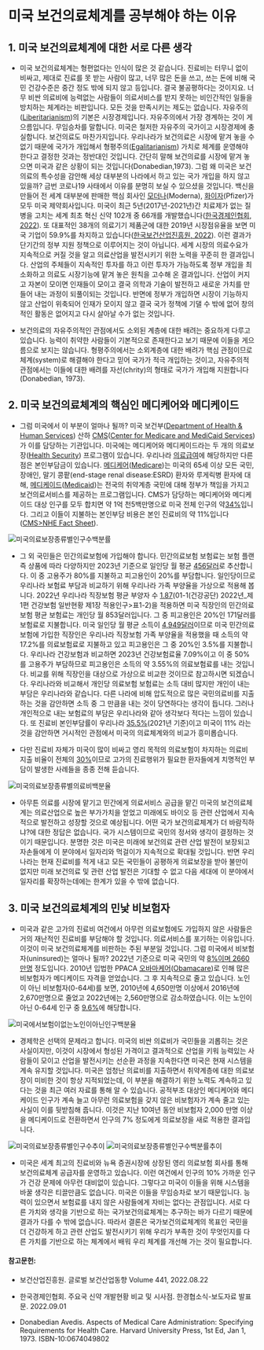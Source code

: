 # 미국 보건의료체계를 공부해야 하는 이유

## 1. 미국 보건의료체계에 대한 서로 다른 생각

* 미국 보건의료체계는 형편없다는 인식이 많은 것 같습니다. 진료비는 터무니 없이 비싸고, 제대로 진료를 못 받는 사람이 많고, 너무 많은 돈을 쓰고, 쓰는 돈에 비해 국민 건강수준은 중간 정도 밖에 되지 않고 등입니다. 결국 불공평하다는 것이지요. 너무 비싼 의료비에 능력없는 사람들이 의료서비스를 받지 못하는 비인간적인 일들을 방치하는 체계라는 비판입니다. 모든 것을 만족시키는 제도는 없습니다. 자유주의([Liberitarianism](https://en.wikipedia.org/wiki/Libertarianism))의 기본은 시장경제입니다. 자유주의에서 가장 경계하는 것이 게으름입니다. 무임승차를 말합니다. 미국은 철저한 자유주의 국가이고 시장경제에 충실합니다. 보건의료도 마찬가지입니다. 우리나라가 보건의료은 시장에 맡겨 놓을 수 없기 때문에 국가가 개입해서 형평주의([Egalitarianism](https://en.wikipedia.org/wiki/Egalitarianism)) 가치로 체계를 운영해야 한다고 결정한 것과는 정반대인 것입니다. 간단히 말해 보건의료를 시장에 맡겨 놓으면 미국과 같은 상황이 되는 것입니다(Donabedian,1973). 그럼 왜 미국은 보건의료의 특수성을 감안해 세상 대부분의 나라에서 하고 있는 국가 개입을 하지 않고 있을까? 금번 코로나19 사태에서 이유를 분명히 보실 수 있으셨을 것입니다. 백신을 만들어 전 세계 대부분에 판매한 핵심 회사인 [모더나](https://namu.wiki/edit/%EB%AA%A8%EB%8D%94%EB%82%98)(Moderna), [화이자](https://namu.wiki/edit/%ED%99%94%EC%9D%B4%EC%9E%90)(Pfizer)가 모두 미국 제약회사입니다. 미국이 최근 5년(2017년-2021년)간 치료제가 없는 질병을 고치는 세계 최초 혁신 신약 102개 중 66개를 개발했습니다([한국경제인협회, 2022](https://www.fki.or.kr/main/news/statement_detail.do?bbs_id=00034590&category=ST)). 또 대표적인 38개의 의료기기 제품군에 대한 2019년 시장점유율을 보면 미국 기업이 59.9%를 차지하고 있습니다([한국보건산업진흥원, 2022](https://www.khidi.or.kr/board/view?pageNum=1&rowCnt=10&no1=443&linkId=48879465&menuId=MENU01784&maxIndex=00488794659998&minIndex=00488179599998&schType=0&schText=&schStartDate=&schEndDate=&boardStyle=&categoryId=&continent=&country=)). 이런 결과가 단기간의 정부 지원 정책으로 이루어지는 것이 아닙니다. 세계 시장의 의료수요가 지속적으로 커질 것을 알고 의료산업을 발전시키기 위한 노력을 꾸준히 한 결과입니다. 산업의 주체들이 지속적인 투자를 하고 이런 투자가 가능하도록 정부 개입을 최소화하고 의료도 시장기능에 맡겨 놓은 원칙을 고수해 온 결과입니다. 산업이 커지고 자본이 모이면 인재들이 모이고 결국 의학과 기술이 발전하고 새로운 가치를 만들어 내는 과정이 되풀이되는 것입니다. 반면에 정부가 개입하면 시장이 기능하지 않고 산업이 위축되어 인재가 모이지 않고 결국 국가 정책에 기댈 수 밖에 없어 창의적인 활동은 없어지고 다시 살아날 수가 없는 것입니다.

* 보건의료의 자유주의적인 관점에서도 소외된 계층에 대한 배려는 중요하게 다루고 있습니다. 능력이 취약한 사람들이 기본적으로 존재한다고 보기 때문에 이들을 게으름으로 보지는 않습니다. 형평주의에서는 소외계층에 대한 배려가 핵심 관점이므로 체계(system)로 해결해야 한다고 믿어 국가가 적극 개입하는 것이고, 자유주의적 관점에서는 이들에 대한 배려를 자선(chrity)의 형태로 국가가 개입해 지원합니다(Donabedian, 1973). 

## 2. 미국 보건의료체계의 핵심인 메디케어와 메디케이드

* 그럼 미국에서 이 부분이 얼마나 될까? 미국 보건부([Department of Health & Human Services](https://www.hhs.gov/)) 산하 [CMS](https://en.wikipedia.org/wiki/Centers_for_Medicare_%26_Medicaid_Services)([Center for Medicare and MediCaid Services](https://www.cms.gov/))가 이를 담당하는 기관입니다. 미국에는 메디케어와 메디케이드라는 두 개의 의료보장([Health Security](https://en.wikipedia.org/wiki/Health_security)) 프로그램이 있습니다. 우리나라 [의료급여](https://www.mohw.go.kr/menu.es?mid=a10708030100)에 해당하지만 다른 점은 본인부담금이 있습니다. [메디케어](https://www.ncdoi.gov/medicare-you-2023-koreanpdf/open)([Medicare](https://en.wikipedia.org/wiki/Medicare_(United_States)))는 미국의 65세 이상 모든 국민, 장애인, 말기 콩팥(end-stage renal disease:ESRD) 환자와 루게릭병 환자에 대해, [메디케이드](https://www.medicare.gov/publications/11306-K-Medicare-Medicaid.pdf)([Medicaid](https://en.wikipedia.org/wiki/Medicaid))는 전국의 취약계층 국민에 대해 정부가 책임을 가지고 보건의료서비스를 제공하는 프로그램입니다. CMS가 담당하는 메디케어와 메디케이드 대상 인구를 모두 합치면 약 1억 천5백만명으로 미국 전체 인구의 약[34%](https://www.kff.org/other/state-indicator/total-population/?dataView=1&activeTab=graph&currentTimeframe=0&startTimeframe=13&selectedDistributions=employer--non-group--medicaid--medicare--military--uninsured&selectedRows=%7B%22wrapups%22:%7B%22united-states%22:%7B%7D%7D%7D&sortModel=%7B%22colId%22:%22Location%22,%22sort%22:%22asc%22%7D)입니다. 그리고 이들이 지불하는 본인부담 비용은 본인 진료비의 약 11%입니다([CMS>NHE Fact Sheet](https://www.cms.gov/data-research/statistics-trends-and-reports/national-health-expenditure-data/nhe-fact-sheet)). 

![미국의료보장종류별인구수백분률](</images/posts/미국의료보장종류별인구수백분률.png>)

* 그 외 국민들은 민간의료보험에 가입해야 합니다. 민간의료보험 보험료는 보험 플랜 즉 상품에 따라 다양하지만 2023년 기준으로 일인당 월 평균 [456달러](https://www.healthmarkets.com/resources/health-insurance/health-insurance-cost-per-month/#:~:text=How%20much%20does%20health%20insurance%20cost%20per%20month%20in%20each,to%20the%20Kaiser%20Family%20Foundation.&text=A%20benchmark%20plan%20is%20the,second%20lowest%20cost%20silver%20plan.)로 추산합니다. 이 중 고용주가 80%를 지불하고 피고용인이 20%를 부담합니다. 일인당이므로 우리나라 보험료 부담과 비교하기 위해 우리나라 가족 부양율을 가상으로 적용해 봅니다. 2022년 우리나라 직장보험 평균 부양자 수 [1.87](https://www.hira.or.kr/bbsDummy.do?pgmid=HIRAA020045020000&brdScnBltNo=4&brdBltNo=2315&pageIndex=1&pageIndex2=1)(01-1(건강공단) 2022년_제1편 건강보험 일반현황 제1장 적용인구>표1-2)을 적용하면 미국 직장인의 민간의료보험 평균 보험료는 개인당 월 853달러입니다. 그 중 피고용인은 20%인 171달러를 보험료로 지불합니다. 미국 일인당 월 평균 소득이 [4,949달러](https://www.usatoday.com/money/blueprint/business/hr-payroll/average-salary-us/#:~:text=According%20to%20the%20U.S.%20Bureau%20of%20Labor%2C%20the%20average%20U.S.,Q4%20of%202023%20was%20%2459%2C384.&text=This%20is%20up%205.4%25%20from,was%20making%20%2456%2C316%20per%20year.&text=Average%20weekly%20earnings%20reached%20%241%2C142,month%20in%20Q4%20of%202023.)이므로 미국 민간의료보험에 가입한 직장인은 우리나라 직장보험 가족 부양율을 적용했을 때 소득의 약 17.2%를 의료보험료로 지불하고 있고 피고용인은 그 중 20%인 3.5%를 지불합니다. 우리나라 건강보험과 비교하면 2023년 건강보험료율 7.09%이고 이 중 50%를 고용주가 부담하므로 피고용인은 소득의 약 3.55%의 의료보험료를 내는 것입니다. 비교를 위해 직장인을 대상으로 가상으로 비교한 것이므로 참고하시면 되겠습니다. 우리나라와 비교해서 개인당 의료보험 보험료는 소득 대비 많지만 개인이 내는 부담은 우리나라와 같습니다. 다른 나라에 비해 압도적으로 많은 국민의료비를 지출하는 것을 감안하면 소득 중 그 만큼을 내는 것이 당연하다는 생각이 듭니다. 그러나 개인적으로 내는 보험료의 부담은 우리나라와 같아 생각보다 적다는 느낌이 있습니다. 또 진료비 본인부담률이 우리나라 [35.5%](https://www.index.go.kr/unity/potal/main/EachDtlPageDetail.do?idx_cd=2763)(2021년 기준)이고 미국이 11% 라는 것을 감안하면 거시적인 관점에서 미국의 의료체계와의 비교가 흥미롭습니다. 

* 다만 진료비 자체가 미국이 많이 비싸고 영리 목적의 의료보험이 차지하는 의료비 지출 비율이 전체의 [30%](https://www.cms.gov/data-research/statistics-trends-and-reports/national-health-expenditure-data/historical)이므로 고가의 진료행위가 필요한 환자들에게 치명적인 부담이 발생한 사례들을 종종 전해 듣습니다. 

![미국의료보장종류별의료비백분율](</images/posts/미국의료보장종류별의료비백분율.png>)

* 아무튼 의료를 시장에 맡기고 민간에게 의료서비스 공급을 맡긴 미국의 보건의료체계는 의료산업으로 높은 부가가치을 얻었고 미래에도 바이오 등 관련 산업에서 지속적으로 발전하고 성장할 것으로 예상됩니다. 어떤 국가 보건의료체계가 더 바람직하냐?에 대한 정답은 없습니다. 국가 시스템이므로 국민의 정서와 생각이 결정하는 것이기 때문입니다. 분명한 것은 미국은 미래에 보건의료 관련 산업 발전이 보장되고 자손들에게 이 분야에서 일자리와 먹걸이가 지속적으로 확대될 것입니다. 반면 우리나라는 현재 진료비를 적게 내고 모든 국민들이 공평하게 의료보장을 받아 불만이 없지만 미래 보건의료 및 관련 산업 발전은 기대할 수 없고 다음 세대에 이 분야에서 일자리를 확장하는데에는 한계가 있을 수 밖에 없습니다.

## 3. 미국 보건의료체계의 민낯 비보험자

* 미국과 같은 고가의 진료비 여건에서 아무런 의료보험에도 가입하지 않은 사람들은 거의 재난적인 진료비를 부담해야 할 것입니다. 의료서비스를 포기하는 이유입니다. 이것이 미국 보건의료체계를 비판하는 주된 부분일 것입니다. 그럼 미국에서 비보험자(uninsured)는 얼마나 될까? 2022년 기준으로 미국 국민의 약 [8%이며 2660만명](https://www.cms.gov/data-research/statistics-trends-and-reports/national-health-expenditure-data/historical) 정도입니다. 2010년 입법한 PPACA [오바마케어](https://namu.wiki/w/%EC%98%A4%EB%B0%94%EB%A7%88%EC%BC%80%EC%96%B4)([Obamacare](https://en.wikipedia.org/wiki/Affordable_Care_Act))로 인해 많은 비보험자가 메디케이드 자격을 얻었습니다. 그 후 지속적으로 줄고 있습니다. 노인이 아닌 비보험자(0-64세)를 보면, 2010년에 4,650만명 이상에서 2016년에 2,670만명으로 줄었고 2022년에는 2,560만명으로 감소하였습니다. 이는 노인이 아닌 0-64세 인구 중 [9.6%](https://www.kff.org/uninsured/issue-brief/key-facts-about-the-uninsured-population/)에 해당합니다. 

![미국에서보험이없는노인이아닌인구백분율](</images/posts/미국에서보험이없는노인이아닌인구백분율.png>)

* 경제학은 선택의 문제라고 합니다. 미국의 비싼 의료비가 국민들을 괴롭히는 것은 사실이지만, 이것이 시장에서 형성된 가격이고 결과적으로 산업을 키워 능력있는 사람들이 모이고 산업을 발전시키는 선순환 과정을 지속한다면 미국은 현재 시스템을 계속 유지할 것입니다. 미국은 엄청난 의료비를 지출하면서 취약계층에 대한  의료보장이 미비한 것이 항상 지적되었는데, 이 부분을 해결하기 위한 노력도 계속하고 있다는 것을 최근 여러 자료를 통해 알 수 있습니다. 공적부조 대상인 메디케어와 메디케이드 인구가 계속 늘고 아무런 의료보험을 갖지 않은 비보험자가 계속 줄고 있는 사실이 이를 뒷받침해 줍니다. 이것은 지난 10여년 동안 비보험자 2,000 만명 이상을 메디케이드로 전환하면서 인구의 7% 정도에게 의료보장을 새로 적용한 결과입니다.

![미국의료보장종류별인구수추이](</images/posts/미국의료보장종류별인구수추이.png>)
![미국의료보장종류별인구수백분률추이](</images/posts/미국의료보장종류별인구수백분률추이.png>)

* 미국은 세계 최고의 진료비와 뉴욕 증권시장에 상장된 영리 의료보험 회사를 통해 보건의료체계 공급자를 운영하고 있습니다. 이런 여건에서 인구의 10% 가까운 인구가 건강 문제에 아무런 대비없이 있습니다. 그렇다고 미국이 이들을 위해 시스템을 바꿀 생각은 티끌만큼도 없습니다. 미국은 이들을 무임승차로 보기 때문입니다. 능력이 있으면서 보험료를 내지 않은 사람들에게 자비는 없다는 관점입니다. 서로 다른 가치와 생각을 기반으로 하는 국가보건의료체계는 추구하는 바가 다르기 때문에 결과가 다를 수 밖에 없습니다. 따라서 결론은 국가보건의료체계의 목표인 국민을 더 건강하게 하고 관련 산업도 발전시키기 위해 우리가 부족한 것이 무엇인지를 다른 가치를 기반으로 하는 체계에서 배워 우리 체계를 개선해 가는 것이 필요합니다.

#### 참고문헌:    

* 보건산업진흥원. 글로벌 보건산업동향 Volume 441, 2022.08.22 

* 한국경제인협회. 주요국 신약 개발현황 비교 및 시사점. 한경협소식-보도자료 발표문. 2022.09.01

* Donabedian Avedis. Aspects of Medical Care Administration: Specifying Requirements for Health Care. Harvard University Press, 1st Ed, Jan 1, 1973. ISBN-10:0674049802
